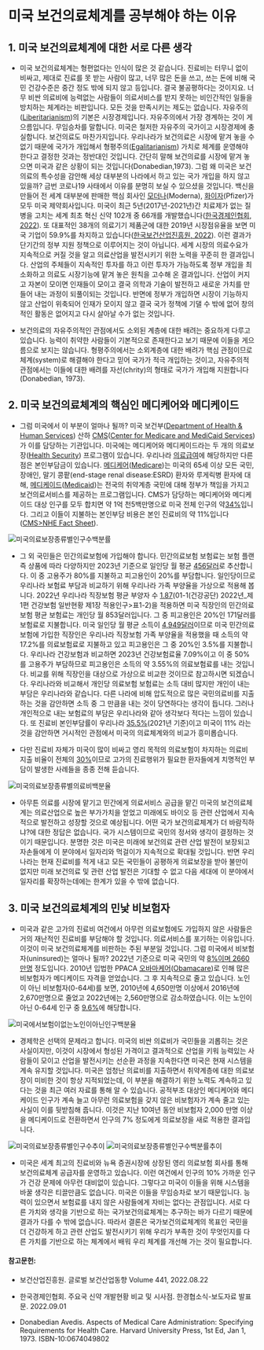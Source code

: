 # 미국 보건의료체계를 공부해야 하는 이유

## 1. 미국 보건의료체계에 대한 서로 다른 생각

* 미국 보건의료체계는 형편없다는 인식이 많은 것 같습니다. 진료비는 터무니 없이 비싸고, 제대로 진료를 못 받는 사람이 많고, 너무 많은 돈을 쓰고, 쓰는 돈에 비해 국민 건강수준은 중간 정도 밖에 되지 않고 등입니다. 결국 불공평하다는 것이지요. 너무 비싼 의료비에 능력없는 사람들이 의료서비스를 받지 못하는 비인간적인 일들을 방치하는 체계라는 비판입니다. 모든 것을 만족시키는 제도는 없습니다. 자유주의([Liberitarianism](https://en.wikipedia.org/wiki/Libertarianism))의 기본은 시장경제입니다. 자유주의에서 가장 경계하는 것이 게으름입니다. 무임승차를 말합니다. 미국은 철저한 자유주의 국가이고 시장경제에 충실합니다. 보건의료도 마찬가지입니다. 우리나라가 보건의료은 시장에 맡겨 놓을 수 없기 때문에 국가가 개입해서 형평주의([Egalitarianism](https://en.wikipedia.org/wiki/Egalitarianism)) 가치로 체계를 운영해야 한다고 결정한 것과는 정반대인 것입니다. 간단히 말해 보건의료를 시장에 맡겨 놓으면 미국과 같은 상황이 되는 것입니다(Donabedian,1973). 그럼 왜 미국은 보건의료의 특수성을 감안해 세상 대부분의 나라에서 하고 있는 국가 개입을 하지 않고 있을까? 금번 코로나19 사태에서 이유를 분명히 보실 수 있으셨을 것입니다. 백신을 만들어 전 세계 대부분에 판매한 핵심 회사인 [모더나](https://namu.wiki/edit/%EB%AA%A8%EB%8D%94%EB%82%98)(Moderna), [화이자](https://namu.wiki/edit/%ED%99%94%EC%9D%B4%EC%9E%90)(Pfizer)가 모두 미국 제약회사입니다. 미국이 최근 5년(2017년-2021년)간 치료제가 없는 질병을 고치는 세계 최초 혁신 신약 102개 중 66개를 개발했습니다([한국경제인협회, 2022](https://www.fki.or.kr/main/news/statement_detail.do?bbs_id=00034590&category=ST)). 또 대표적인 38개의 의료기기 제품군에 대한 2019년 시장점유율을 보면 미국 기업이 59.9%를 차지하고 있습니다([한국보건산업진흥원, 2022](https://www.khidi.or.kr/board/view?pageNum=1&rowCnt=10&no1=443&linkId=48879465&menuId=MENU01784&maxIndex=00488794659998&minIndex=00488179599998&schType=0&schText=&schStartDate=&schEndDate=&boardStyle=&categoryId=&continent=&country=)). 이런 결과가 단기간의 정부 지원 정책으로 이루어지는 것이 아닙니다. 세계 시장의 의료수요가 지속적으로 커질 것을 알고 의료산업을 발전시키기 위한 노력을 꾸준히 한 결과입니다. 산업의 주체들이 지속적인 투자를 하고 이런 투자가 가능하도록 정부 개입을 최소화하고 의료도 시장기능에 맡겨 놓은 원칙을 고수해 온 결과입니다. 산업이 커지고 자본이 모이면 인재들이 모이고 결국 의학과 기술이 발전하고 새로운 가치를 만들어 내는 과정이 되풀이되는 것입니다. 반면에 정부가 개입하면 시장이 기능하지 않고 산업이 위축되어 인재가 모이지 않고 결국 국가 정책에 기댈 수 밖에 없어 창의적인 활동은 없어지고 다시 살아날 수가 없는 것입니다.

* 보건의료의 자유주의적인 관점에서도 소외된 계층에 대한 배려는 중요하게 다루고 있습니다. 능력이 취약한 사람들이 기본적으로 존재한다고 보기 때문에 이들을 게으름으로 보지는 않습니다. 형평주의에서는 소외계층에 대한 배려가 핵심 관점이므로 체계(system)로 해결해야 한다고 믿어 국가가 적극 개입하는 것이고, 자유주의적 관점에서는 이들에 대한 배려를 자선(chrity)의 형태로 국가가 개입해 지원합니다(Donabedian, 1973). 

## 2. 미국 보건의료체계의 핵심인 메디케어와 메디케이드

* 그럼 미국에서 이 부분이 얼마나 될까? 미국 보건부([Department of Health & Human Services](https://www.hhs.gov/)) 산하 [CMS](https://en.wikipedia.org/wiki/Centers_for_Medicare_%26_Medicaid_Services)([Center for Medicare and MediCaid Services](https://www.cms.gov/))가 이를 담당하는 기관입니다. 미국에는 메디케어와 메디케이드라는 두 개의 의료보장([Health Security](https://en.wikipedia.org/wiki/Health_security)) 프로그램이 있습니다. 우리나라 [의료급여](https://www.mohw.go.kr/menu.es?mid=a10708030100)에 해당하지만 다른 점은 본인부담금이 있습니다. [메디케어](https://www.ncdoi.gov/medicare-you-2023-koreanpdf/open)([Medicare](https://en.wikipedia.org/wiki/Medicare_(United_States)))는 미국의 65세 이상 모든 국민, 장애인, 말기 콩팥(end-stage renal disease:ESRD) 환자와 루게릭병 환자에 대해, [메디케이드](https://www.medicare.gov/publications/11306-K-Medicare-Medicaid.pdf)([Medicaid](https://en.wikipedia.org/wiki/Medicaid))는 전국의 취약계층 국민에 대해 정부가 책임을 가지고 보건의료서비스를 제공하는 프로그램입니다. CMS가 담당하는 메디케어와 메디케이드 대상 인구를 모두 합치면 약 1억 천5백만명으로 미국 전체 인구의 약[34%](https://www.kff.org/other/state-indicator/total-population/?dataView=1&activeTab=graph&currentTimeframe=0&startTimeframe=13&selectedDistributions=employer--non-group--medicaid--medicare--military--uninsured&selectedRows=%7B%22wrapups%22:%7B%22united-states%22:%7B%7D%7D%7D&sortModel=%7B%22colId%22:%22Location%22,%22sort%22:%22asc%22%7D)입니다. 그리고 이들이 지불하는 본인부담 비용은 본인 진료비의 약 11%입니다([CMS>NHE Fact Sheet](https://www.cms.gov/data-research/statistics-trends-and-reports/national-health-expenditure-data/nhe-fact-sheet)). 

![미국의료보장종류별인구수백분률](</images/posts/미국의료보장종류별인구수백분률.png>)

* 그 외 국민들은 민간의료보험에 가입해야 합니다. 민간의료보험 보험료는 보험 플랜 즉 상품에 따라 다양하지만 2023년 기준으로 일인당 월 평균 [456달러](https://www.healthmarkets.com/resources/health-insurance/health-insurance-cost-per-month/#:~:text=How%20much%20does%20health%20insurance%20cost%20per%20month%20in%20each,to%20the%20Kaiser%20Family%20Foundation.&text=A%20benchmark%20plan%20is%20the,second%20lowest%20cost%20silver%20plan.)로 추산합니다. 이 중 고용주가 80%를 지불하고 피고용인이 20%를 부담합니다. 일인당이므로 우리나라 보험료 부담과 비교하기 위해 우리나라 가족 부양율을 가상으로 적용해 봅니다. 2022년 우리나라 직장보험 평균 부양자 수 [1.87](https://www.hira.or.kr/bbsDummy.do?pgmid=HIRAA020045020000&brdScnBltNo=4&brdBltNo=2315&pageIndex=1&pageIndex2=1)(01-1(건강공단) 2022년_제1편 건강보험 일반현황 제1장 적용인구>표1-2)을 적용하면 미국 직장인의 민간의료보험 평균 보험료는 개인당 월 853달러입니다. 그 중 피고용인은 20%인 171달러를 보험료로 지불합니다. 미국 일인당 월 평균 소득이 [4,949달러](https://www.usatoday.com/money/blueprint/business/hr-payroll/average-salary-us/#:~:text=According%20to%20the%20U.S.%20Bureau%20of%20Labor%2C%20the%20average%20U.S.,Q4%20of%202023%20was%20%2459%2C384.&text=This%20is%20up%205.4%25%20from,was%20making%20%2456%2C316%20per%20year.&text=Average%20weekly%20earnings%20reached%20%241%2C142,month%20in%20Q4%20of%202023.)이므로 미국 민간의료보험에 가입한 직장인은 우리나라 직장보험 가족 부양율을 적용했을 때 소득의 약 17.2%를 의료보험료로 지불하고 있고 피고용인은 그 중 20%인 3.5%를 지불합니다. 우리나라 건강보험과 비교하면 2023년 건강보험료율 7.09%이고 이 중 50%를 고용주가 부담하므로 피고용인은 소득의 약 3.55%의 의료보험료를 내는 것입니다. 비교를 위해 직장인을 대상으로 가상으로 비교한 것이므로 참고하시면 되겠습니다. 우리나라와 비교해서 개인당 의료보험 보험료는 소득 대비 많지만 개인이 내는 부담은 우리나라와 같습니다. 다른 나라에 비해 압도적으로 많은 국민의료비를 지출하는 것을 감안하면 소득 중 그 만큼을 내는 것이 당연하다는 생각이 듭니다. 그러나 개인적으로 내는 보험료의 부담은 우리나라와 같아 생각보다 적다는 느낌이 있습니다. 또 진료비 본인부담률이 우리나라 [35.5%](https://www.index.go.kr/unity/potal/main/EachDtlPageDetail.do?idx_cd=2763)(2021년 기준)이고 미국이 11% 라는 것을 감안하면 거시적인 관점에서 미국의 의료체계와의 비교가 흥미롭습니다. 

* 다만 진료비 자체가 미국이 많이 비싸고 영리 목적의 의료보험이 차지하는 의료비 지출 비율이 전체의 [30%](https://www.cms.gov/data-research/statistics-trends-and-reports/national-health-expenditure-data/historical)이므로 고가의 진료행위가 필요한 환자들에게 치명적인 부담이 발생한 사례들을 종종 전해 듣습니다. 

![미국의료보장종류별의료비백분율](</images/posts/미국의료보장종류별의료비백분율.png>)

* 아무튼 의료를 시장에 맡기고 민간에게 의료서비스 공급을 맡긴 미국의 보건의료체계는 의료산업으로 높은 부가가치을 얻었고 미래에도 바이오 등 관련 산업에서 지속적으로 발전하고 성장할 것으로 예상됩니다. 어떤 국가 보건의료체계가 더 바람직하냐?에 대한 정답은 없습니다. 국가 시스템이므로 국민의 정서와 생각이 결정하는 것이기 때문입니다. 분명한 것은 미국은 미래에 보건의료 관련 산업 발전이 보장되고 자손들에게 이 분야에서 일자리와 먹걸이가 지속적으로 확대될 것입니다. 반면 우리나라는 현재 진료비를 적게 내고 모든 국민들이 공평하게 의료보장을 받아 불만이 없지만 미래 보건의료 및 관련 산업 발전은 기대할 수 없고 다음 세대에 이 분야에서 일자리를 확장하는데에는 한계가 있을 수 밖에 없습니다.

## 3. 미국 보건의료체계의 민낯 비보험자

* 미국과 같은 고가의 진료비 여건에서 아무런 의료보험에도 가입하지 않은 사람들은 거의 재난적인 진료비를 부담해야 할 것입니다. 의료서비스를 포기하는 이유입니다. 이것이 미국 보건의료체계를 비판하는 주된 부분일 것입니다. 그럼 미국에서 비보험자(uninsured)는 얼마나 될까? 2022년 기준으로 미국 국민의 약 [8%이며 2660만명](https://www.cms.gov/data-research/statistics-trends-and-reports/national-health-expenditure-data/historical) 정도입니다. 2010년 입법한 PPACA [오바마케어](https://namu.wiki/w/%EC%98%A4%EB%B0%94%EB%A7%88%EC%BC%80%EC%96%B4)([Obamacare](https://en.wikipedia.org/wiki/Affordable_Care_Act))로 인해 많은 비보험자가 메디케이드 자격을 얻었습니다. 그 후 지속적으로 줄고 있습니다. 노인이 아닌 비보험자(0-64세)를 보면, 2010년에 4,650만명 이상에서 2016년에 2,670만명으로 줄었고 2022년에는 2,560만명으로 감소하였습니다. 이는 노인이 아닌 0-64세 인구 중 [9.6%](https://www.kff.org/uninsured/issue-brief/key-facts-about-the-uninsured-population/)에 해당합니다. 

![미국에서보험이없는노인이아닌인구백분율](</images/posts/미국에서보험이없는노인이아닌인구백분율.png>)

* 경제학은 선택의 문제라고 합니다. 미국의 비싼 의료비가 국민들을 괴롭히는 것은 사실이지만, 이것이 시장에서 형성된 가격이고 결과적으로 산업을 키워 능력있는 사람들이 모이고 산업을 발전시키는 선순환 과정을 지속한다면 미국은 현재 시스템을 계속 유지할 것입니다. 미국은 엄청난 의료비를 지출하면서 취약계층에 대한  의료보장이 미비한 것이 항상 지적되었는데, 이 부분을 해결하기 위한 노력도 계속하고 있다는 것을 최근 여러 자료를 통해 알 수 있습니다. 공적부조 대상인 메디케어와 메디케이드 인구가 계속 늘고 아무런 의료보험을 갖지 않은 비보험자가 계속 줄고 있는 사실이 이를 뒷받침해 줍니다. 이것은 지난 10여년 동안 비보험자 2,000 만명 이상을 메디케이드로 전환하면서 인구의 7% 정도에게 의료보장을 새로 적용한 결과입니다.

![미국의료보장종류별인구수추이](</images/posts/미국의료보장종류별인구수추이.png>)
![미국의료보장종류별인구수백분률추이](</images/posts/미국의료보장종류별인구수백분률추이.png>)

* 미국은 세계 최고의 진료비와 뉴욕 증권시장에 상장된 영리 의료보험 회사를 통해 보건의료체계 공급자를 운영하고 있습니다. 이런 여건에서 인구의 10% 가까운 인구가 건강 문제에 아무런 대비없이 있습니다. 그렇다고 미국이 이들을 위해 시스템을 바꿀 생각은 티끌만큼도 없습니다. 미국은 이들을 무임승차로 보기 때문입니다. 능력이 있으면서 보험료를 내지 않은 사람들에게 자비는 없다는 관점입니다. 서로 다른 가치와 생각을 기반으로 하는 국가보건의료체계는 추구하는 바가 다르기 때문에 결과가 다를 수 밖에 없습니다. 따라서 결론은 국가보건의료체계의 목표인 국민을 더 건강하게 하고 관련 산업도 발전시키기 위해 우리가 부족한 것이 무엇인지를 다른 가치를 기반으로 하는 체계에서 배워 우리 체계를 개선해 가는 것이 필요합니다.

#### 참고문헌:    

* 보건산업진흥원. 글로벌 보건산업동향 Volume 441, 2022.08.22 

* 한국경제인협회. 주요국 신약 개발현황 비교 및 시사점. 한경협소식-보도자료 발표문. 2022.09.01

* Donabedian Avedis. Aspects of Medical Care Administration: Specifying Requirements for Health Care. Harvard University Press, 1st Ed, Jan 1, 1973. ISBN-10:0674049802
